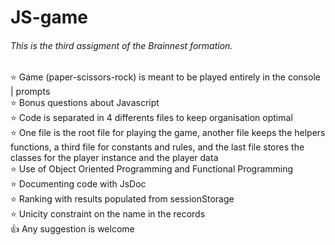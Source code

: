 # JS-game
###### This is the third assigment of the Brainnest formation.
⭐️ Game (paper-scissors-rock) is meant to be played entirely in the console | prompts</br>
⭐️ Bonus questions about Javascript</br>
⭐️ Code is separated in 4 differents files to keep organisation optimal</br>
⭐️ One file is the root file for playing the game, another file keeps the helpers functions, a third file for constants and rules, and the last file stores the classes for the player instance and the player data</br>
⭐️ Use of Object Oriented Programming and Functional Programming</br>
⭐️ Documenting code with JsDoc</br>
⭐️ Ranking with results populated from sessionStorage</br>
⭐️ Unicity constraint on the name in the records</br>
👍 Any suggestion is welcome</br>

